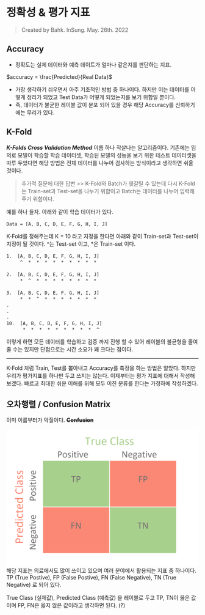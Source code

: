 # 정확성 & 평가 지표
> Created by Bahk. InSung.
> May. 26th. 2022

## Accuracy
- 정확도는 실제 데이터와 예측 데이트가 얼마나 같은지를 판단하는 지표.

$accuracy = \frac{Predicted}{Real Data}$

- 가장 생각하기 쉬우면서 아주 기초적인 방법 중 하나이다. 하지만 이는 데이터를 어떻게 정리가 되었고 Test Data가 어떻게 되었는지를 보기 위함일 뿐이다.
- 즉, 데이터가 불균한 레이블 값이 분포 되어 있을 경우 해당 Accuracy를 신뢰하기에는 무리가 있다.


## K-Fold
***K-Folds Cross Validation Method***
이름 하나 작살나는 알고리즘이다. 기존에는 임의로 모델이 학습할 학습 데이터셋, 학습된 모델의 성능을 보기 위한 테스트 데이터셋을 따루 두었다면 해당 방법은 전체 데이터를 나누어 검사하는 방식이라고 생각하면 쉬울 것이다.
> 추가적 질문에 대한 답변
    >> K-Fold와 Batch가 헷갈릴 수 있는데 다시 K-Fold는 Train-set과 Test-set을 나누기 위함이고 Batch는 데이터를 나누어 입력해주기 위함이다.

예를 하나 들자. 아래와 같이 학습 데이터가 있다.
```
Data = [A, B, C, D, E, F, G, H, I, J]
```
K-Fold를 정해주는데 K = 10 라고 지정을 한다면 아래와 같이 Train-set과 Test-set이 지정이 될 것이다. ^는 Test-set 이고, *은 Train-set 이다.
```
1.  [A, B, C, D, E, F, G, H, I, J]
     ^  *  *  *  *  *  *  *  *  *

2.  [A, B, C, D, E, F, G, H, I, J]
     *  ^  *  *  *  *  *  *  *  *

3.  [A, B, C, D, E, F, G, H, I, J]
     *  *  ^  *  *  *  *  *  *  *
.
.
.
10.  [A, B, C, D, E, F, G, H, I, J]
      *  *  *  *  *  *  *  *  *  ^
```
이렇게 하면 모든 데이터를 학습하고 검증 까지 진행 할 수 있어 레이블의 불균형을 줄여줄 수는 있지만 단점으로는 시간 소요가 꽤 크다는 점이다.

---

K-Fold 처럼 Train, Test를 뽑아내고 Accuracy를 측정을 하는 방법은 알았다. 하지만 우리가 평가지표를 하나만 두고 쓰지는 않는다. 이제부터는 평가 지표에 대해서 작성해보겠다. 빠르고 최대한 쉬운 이해를 위해 모두 이진 분류를 한다는 가정하에 작성하겠다. 

## 오차행렬 / Confusion Matrix
이미 이름부터가 악질이다. ~~**Confusion**~~

![Confusion Matrix](./img//fig1.png)
해당 지표는 의료에서도 많이 쓰이고 있으며 여러 분야에서 활용되는 지표 중 하나이다. TP (True Postive), FP (False Postive), FN (False Negative), TN (True Negative) 로 되어 있다. 

True Class (실제값), Predicted Class (예측값) 을 레이블로 두고 TP, TN이 옳은 값이며 FP, FN은 옳지 않은 값이라고 생각하면 된다. (?)